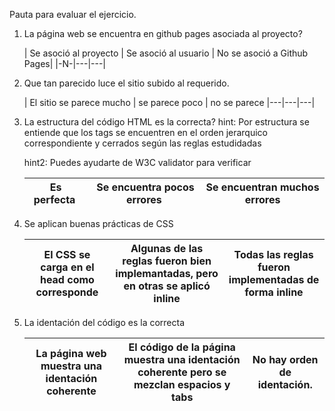 
Pauta para evaluar el ejercicio.

1. La página web se encuentra en github pages asociada al proyecto?

	| Se asoció al proyecto | Se asoció al usuario | No se asoció a Github Pages|
	|-N-|---|---|
 
2. Que tan parecido luce el sitio subido al requerido.

	| El sitio se parece mucho | se parece poco | no se parece
|---|---|---|


3. La estructura del código HTML es la correcta?
	hint: Por estructura se entiende que los tags se encuentren en el orden jerarquico correspondiente y cerrados según las reglas estudidadas
	
	hint2: Puedes ayudarte de W3C validator para verificar

	| Es perfecta | Se encuentra pocos errores | Se encuentran muchos errores 
	|---|---|---|

4. Se aplican buenas prácticas de CSS 

	| El CSS se carga en el head como corresponde | Algunas de las reglas fueron bien implemantadas, pero en otras se aplicó inline | Todas las reglas fueron implementadas de forma inline
	|---|---|---|

5. La identación del código es la correcta

	| La página web muestra una identación coherente | El código de la página muestra una identación coherente pero se mezclan espacios y tabs | No hay orden de identación.
	|---|---|---|
